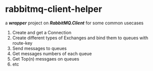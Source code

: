 # rabbitmq-client-helper
a ***wrapper*** project on ***RabbitMQ.Client*** for some common usecases

1. Create and get a Connection
2. Create different types of Exchanges and bind them to queues with route-key
3. Send messages to queues
4. Get messages numbers of each queue
5. Get Top(n) messgaes on queues
6. etc

